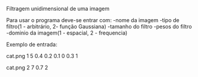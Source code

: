 Filtragem unidimensional de uma imagem

Para usar o programa deve-se entrar com:
-nome da imagem
-tipo de filtro(1 - arbitrário, 2- função Gaussiana)
-tamanho do filtro
-pesos do filtro
-dominio da imagem(1 - espacial, 2 - frequencia)

Exemplo de entrada:

cat.png
1
5
0.4 0.2 0.1 0 0.3
1

cat.png
2
7
0.7
2

